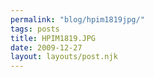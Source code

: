 ```yaml
---
permalink: "blog/hpim1819jpg/"
tags: posts
title: HPIM1819.JPG
date: 2009-12-27
layout: layouts/post.njk
---
```


